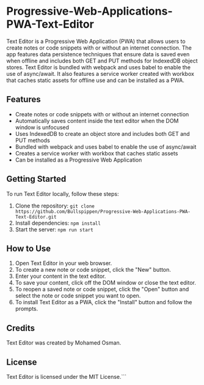 # Progressive-Web-Applications-PWA-Text-Editor

Text Editor is a Progressive Web Application (PWA) that allows users to create notes or code snippets with or without an internet connection. The app features data persistence techniques that ensure data is saved even when offline and includes both GET and PUT methods for IndexedDB object stores. Text Editor is bundled with webpack and uses babel to enable the use of async/await. It also features a service worker created with workbox that caches static assets for offline use and can be installed as a PWA.

## Features
- Create notes or code snippets with or without an internet connection
- Automatically saves content inside the text editor when the DOM window is unfocused
- Uses IndexedDB to create an object store and includes both GET and PUT methods
- Bundled with webpack and uses babel to enable the use of async/await
- Creates a service worker with workbox that caches static assets
- Can be installed as a Progressive Web Application

## Getting Started
To run Text Editor locally, follow these steps:

1. Clone the repository: `git clone https://github.com/Bullspippen/Progressive-Web-Applications-PWA-Text-Editor.git`
2. Install dependencies: `npm install`
3. Start the server: `npm run start`

## How to Use
1. Open Text Editor in your web browser.
2. To create a new note or code snippet, click the "New" button.
3. Enter your content in the text editor.
4. To save your content, click off the DOM window or close the text editor.
5. To reopen a saved note or code snippet, click the "Open" button and select the note or code snippet you want to open.
6. To install Text Editor as a PWA, click the "Install" button and follow the prompts.

## Credits
Text Editor was created by Mohamed Osman.

## License
Text Editor is licensed under the MIT License.```

